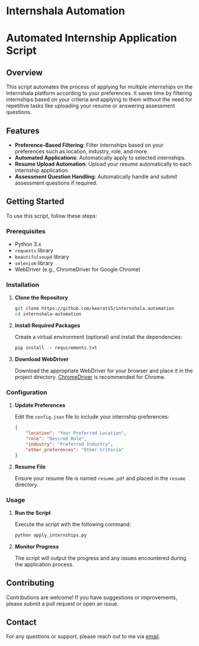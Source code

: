 # Internshala Automation

# Automated Internship Application Script

## Overview

This script automates the process of applying for multiple internships on the Internshala platform according to your preferences. It saves time by filtering internships based on your criteria and applying to them without the need for repetitive tasks like uploading your resume or answering assessment questions.

## Features

- **Preference-Based Filtering**: Filter internships based on your preferences such as location, industry, role, and more.
- **Automated Applications**: Automatically apply to selected internships.
- **Resume Upload Automation**: Upload your resume automatically to each internship application.
- **Assessment Question Handling**: Automatically handle and submit assessment questions if required.

## Getting Started

To use this script, follow these steps:

### Prerequisites

- Python 3.x
- `requests` library
- `beautifulsoup4` library
- `selenium` library
- WebDriver (e.g., ChromeDriver for Google Chrome)

### Installation

1. **Clone the Repository**

    ```bash
    git clone https://github.com/keerat15/internshala.automation
    cd internshala-automation
    ```

2. **Install Required Packages**

    Create a virtual environment (optional) and install the dependencies:

    ```bash
    pip install -r requirements.txt
    ```

3. **Download WebDriver**

    Download the appropriate WebDriver for your browser and place it in the project directory. [ChromeDriver](https://sites.google.com/a/chromium.org/chromedriver/downloads) is recommended for Chrome.

### Configuration

1. **Update Preferences**

    Edit the `config.json` file to include your internship preferences:

    ```json
    {
        "location": "Your Preferred Location",
        "role": "Desired Role",
        "industry": "Preferred Industry",
        "other_preferences": "Other Criteria"
    }
    ```

2. **Resume File**

    Ensure your resume file is named `resume.pdf` and placed in the `resume` directory.

### Usage

1. **Run the Script**

    Execute the script with the following command:

    ```bash
    python apply_internships.py
    ```

2. **Monitor Progress**

    The script will output the progress and any issues encountered during the application process.

## Contributing

Contributions are welcome! If you have suggestions or improvements, please submit a pull request or open an issue.

## Contact

For any questions or support, please reach out to me via [email](dhani.harkeerat@gmail.com).
